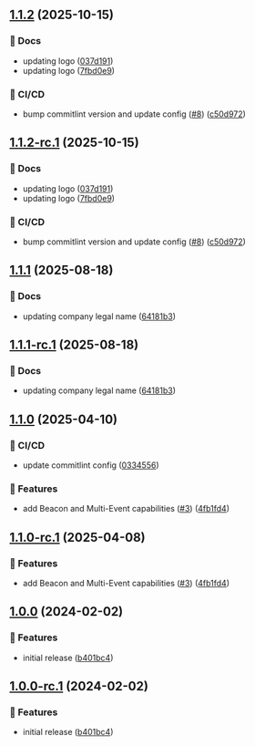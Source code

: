 ## [1.1.2](https://github.com/ethiack/gitlab-cicd-component/compare/1.1.1...1.1.2) (2025-10-15)

### 📔 Docs

* updating logo ([037d191](https://github.com/ethiack/gitlab-cicd-component/commit/037d19115533838398c373994b0a93e3a0ee8948))
* updating logo ([7fbd0e9](https://github.com/ethiack/gitlab-cicd-component/commit/7fbd0e977b70143dd6e51748759712eeca920db1))

### 🦊 CI/CD

* bump commitlint version and update config ([#8](https://github.com/ethiack/gitlab-cicd-component/issues/8)) ([c50d972](https://github.com/ethiack/gitlab-cicd-component/commit/c50d972ed436e3c015a910178215dfb35dec9e63))

## [1.1.2-rc.1](https://github.com/ethiack/gitlab-cicd-component/compare/1.1.1...1.1.2-rc.1) (2025-10-15)

### 📔 Docs

* updating logo ([037d191](https://github.com/ethiack/gitlab-cicd-component/commit/037d19115533838398c373994b0a93e3a0ee8948))
* updating logo ([7fbd0e9](https://github.com/ethiack/gitlab-cicd-component/commit/7fbd0e977b70143dd6e51748759712eeca920db1))

### 🦊 CI/CD

* bump commitlint version and update config ([#8](https://github.com/ethiack/gitlab-cicd-component/issues/8)) ([c50d972](https://github.com/ethiack/gitlab-cicd-component/commit/c50d972ed436e3c015a910178215dfb35dec9e63))

## [1.1.1](https://github.com/ethiack/gitlab-cicd-component/compare/1.1.0...1.1.1) (2025-08-18)

### 📔 Docs

* updating company legal name ([64181b3](https://github.com/ethiack/gitlab-cicd-component/commit/64181b39fb1fc366f258ee59b96ecf14dea0b06c))

## [1.1.1-rc.1](https://github.com/ethiack/gitlab-cicd-component/compare/1.1.0...1.1.1-rc.1) (2025-08-18)

### 📔 Docs

* updating company legal name ([64181b3](https://github.com/ethiack/gitlab-cicd-component/commit/64181b39fb1fc366f258ee59b96ecf14dea0b06c))

## [1.1.0](https://github.com/ethiack/gitlab-cicd-component/compare/1.0.0...1.1.0) (2025-04-10)

### 🦊 CI/CD

* update commitlint config ([0334556](https://github.com/ethiack/gitlab-cicd-component/commit/03345562e99ed9f31485d630ef04a0270f4e720f))

### 🚀 Features

* add Beacon and Multi-Event capabilities ([#3](https://github.com/ethiack/gitlab-cicd-component/issues/3)) ([4fb1fd4](https://github.com/ethiack/gitlab-cicd-component/commit/4fb1fd4f45aa985b4aa9c40230ea6e988e665ffa))

## [1.1.0-rc.1](https://github.com/ethiack/gitlab-cicd-component/compare/1.0.0...1.1.0-rc.1) (2025-04-08)

### 🚀 Features

* add Beacon and Multi-Event capabilities ([#3](https://github.com/ethiack/gitlab-cicd-component/issues/3)) ([4fb1fd4](https://github.com/ethiack/gitlab-cicd-component/commit/4fb1fd4f45aa985b4aa9c40230ea6e988e665ffa))

## [1.0.0](https://github.com/ethiack/gitlab-cicd-component/compare/...1.0.0) (2024-02-02)


### 🚀 Features

* initial release ([b401bc4](https://github.com/ethiack/gitlab-cicd-component/commit/b401bc4568011d3bbc079d3e66fd67885e82666d))

## [1.0.0-rc.1](https://github.com/ethiack/gitlab-cicd-component/compare/...1.0.0-rc.1) (2024-02-02)


### 🚀 Features

* initial release ([b401bc4](https://github.com/ethiack/gitlab-cicd-component/commit/b401bc4568011d3bbc079d3e66fd67885e82666d))
